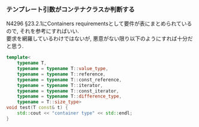 ### テンプレート引数がコンテナクラスか判断する
N4296 §23.2.1にContainers requirementsとして要件が表にまとめられているので, それを参考にすればいい.  
要求を網羅しているわけではないが, 悪意がない限り以下のようにすれば十分だと思う.  
```cpp
template<
    typename T,
    typename = typename T::value_type,
    typename = typename T::reference,
    typename = typename T::const_reference,
    typename = typename T::iterator,
    typename = typename T::const_iterator,
    typename = typename T::difference_type,
    typename = T::size_type>
void test(T const& t) {
    std::cout << "container type" << std::endl;
}
```

